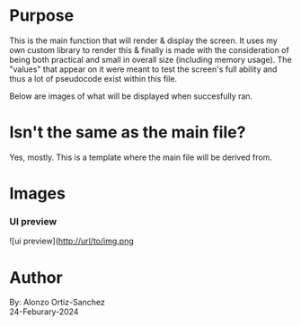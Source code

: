 # Purpose
This is the main function that will render & display the screen. It uses my own custom library to render this & finally is made with the consideration of being both practical and small in overall size (including memory usage). The "values" that appear on it were meant to test the screen's full ability and thus a lot of pseudocode exist within this file.  
  
Below are images of what will be displayed when succesfully ran.  
  
# Isn't the same as the main file?
Yes, mostly. This is a template where the main file will be derived from.  
  
# Images  
### UI preview  
![ui preview]([http://url/to/img.png](https://github.com/PhantomData87/Ambient-weather-station-hobby/blob/current/ePaper%20section/code/application/ui%20preview.jpg)  

# Author
By: Alonzo Ortiz-Sanchez  
24-Feburary-2024
